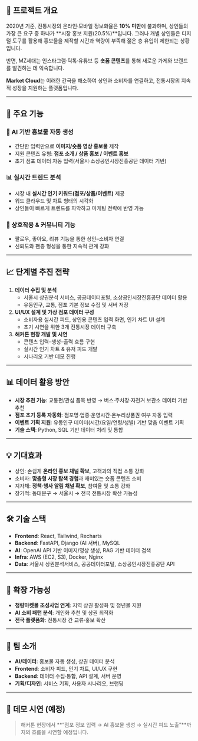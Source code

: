 ## 📌 프로젝트 개요

2020년 기준, 전통시장의 온라인·모바일 정보화율은 **10% 미만**에 불과하며, 상인들의 가장 큰 요구 중 하나가 **시장 홍보 지원(20.5%)**입니다. 그러나 개별 상인들은 디지털 도구를 활용해 홍보물을 제작할 시간과 역량이 부족해 젊은 층 유입이 제한되는 상황입니다.

반면, MZ세대는 인스타그램·틱톡·유튜브 등 **숏폼 콘텐츠**를 통해 새로운 가게와 브랜드를 발견하는 데 익숙합니다.

**Market Cloud**는 이러한 간극을 해소하여 상인과 소비자를 연결하고, 전통시장의 지속적 성장을 지원하는 플랫폼입니다.

---

## 🚀 주요 기능

### 🎨 AI 기반 홍보물 자동 생성

- 간단한 입력만으로 **이미지/숏폼 영상 홍보물** 제작
- 지원 콘텐츠 유형: **점포 소개 / 상품 홍보 / 이벤트 홍보**
- 초기 점포 데이터 자동 입력(서울시·소상공인시장진흥공단 데이터 기반)

### 📊 실시간 트렌드 분석

- 시장 내 **실시간 인기 키워드(점포/상품/이벤트)** 제공
- 워드 클라우드 및 차트 형태의 시각화
- 상인들이 빠르게 트렌드를 파악하고 마케팅 전략에 반영 가능

### 🤝 상호작용 & 커뮤니티 기능

- 팔로우, 좋아요, 리뷰 기능을 통한 상인–소비자 연결
- 신뢰도와 팬층 형성을 통한 지속적 관계 강화

---

## 📈 단계별 추진 전략

1. **데이터 수집 및 분석**
    - 서울시 상권분석 서비스, 공공데이터포털, 소상공인시장진흥공단 데이터 활용
    - 유동인구, 교통, 점포 기본 정보 수집 및 서버 저장
2. **UI/UX 설계 및 가상 점포 데이터 구성**
    - 소비자용 실시간 피드, 상인용 콘텐츠 입력 화면, 인기 차트 UI 설계
    - 초기 시연을 위한 3개 전통시장 데이터 구축
3. **해커톤 현장 개발 및 시연**
    - 콘텐츠 입력–생성–출력 흐름 구현
    - 실시간 인기 차트 & 유저 피드 개발
    - 시나리오 기반 데모 진행

---

## 📊 데이터 활용 방안

- **시장 추천 기능**: 교통편/관심 품목 반영 → 버스·주차장·자전거 보관소 데이터 기반 추천
- **점포 초기 등록 자동화**: 점포명·업종·운영시간·온누리상품권 여부 자동 입력
- **이벤트 기획 지원**: 유동인구 데이터(시간/요일/연령/성별) 기반 맞춤 이벤트 기획
- **기술 스택**: Python, SQL 기반 데이터 처리 및 통합

---

## 💡 기대효과

- 상인: 손쉽게 **온라인 홍보 채널 확보**, 고객과의 직접 소통 강화
- 소비자: **맞춤형 시장 탐색 경험**과 재미있는 숏폼 콘텐츠 소비
- 지자체: **정책·행사 알림 채널 확보**, 참여율 및 소통 강화
- 장기적: 동대문구 → 서울시 → 전국 전통시장 확산 가능성

---

## 🛠️ 기술 스택

- **Frontend**: React, Tailwind, Recharts
- **Backend**: FastAPI, Django (AI 서버), MySQL
- **AI**: OpenAI API 기반 이미지/영상 생성, RAG 기반 데이터 검색
- **Infra**: AWS (EC2, S3), Docker, Nginx
- **Data**: 서울시 상권분석서비스, 공공데이터포털, 소상공인시장진흥공단 API

---

## 📍 확장 가능성

- **청량마켓몰 조성사업 연계**: 지역 상권 활성화 및 청년몰 지원
- **AI 소비 패턴 분석**: 개인화 추천 및 상권 최적화
- **전국 플랫폼화**: 전통시장 간 교류·홍보 확산

---

## 👥 팀 소개

- **AI/데이터**: 홍보물 자동 생성, 상권 데이터 분석
- **Frontend**: 소비자 피드, 인기 차트, UI/UX 구현
- **Backend**: 데이터 수집·통합, API 설계, 서버 운영
- **기획/디자인**: 서비스 기획, 사용자 시나리오, 브랜딩

---

## 📸 데모 시연 (예정)

> 해커톤 현장에서 **“점포 정보 입력 → AI 홍보물 생성 → 실시간 피드 노출”**까지의 흐름을 시연할 예정입니다.